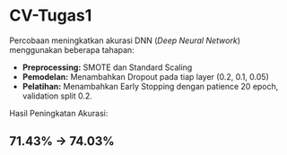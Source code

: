 # CV-Tugas1

Percobaan meningkatkan akurasi DNN (*Deep Neural Network*) menggunakan beberapa tahapan:
* **Preprocessing:** SMOTE dan Standard Scaling
* **Pemodelan:** Menambahkan Dropout pada tiap layer (0.2, 0.1, 0.05)
* **Pelatihan:** Menambahkan Early Stopping dengan patience 20 epoch, validation split 0.2.

Hasil Peningkatan Akurasi:
## 71.43% -> 74.03%